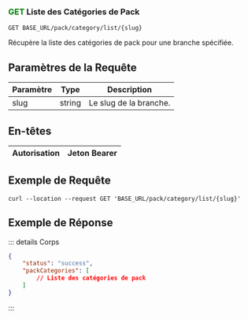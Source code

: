
### <span style="color:green">GET</span> Liste des Catégories de Pack

```plaintext
GET BASE_URL/pack/category/list/{slug}
```

Récupère la liste des catégories de pack pour une branche spécifiée.

## Paramètres de la Requête

| Paramètre | Type   | Description               |
| --------- | ------ | ------------------------- |
| slug      | string | Le slug de la branche.    |

## En-têtes

| Autorisation | Jeton Bearer |
| ------------- | ----------- |

## Exemple de Requête

```curl
curl --location --request GET 'BASE_URL/pack/category/list/{slug}'
```

## Exemple de Réponse

::: details Corps

```json
{
    "status": "success",
    "packCategories": [
        // Liste des catégories de pack
    ]
}
```

:::

